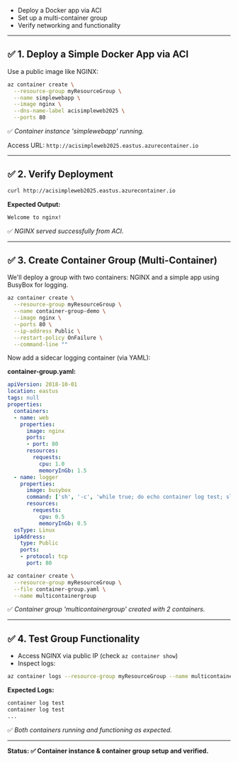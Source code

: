 

* Deploy a Docker app via ACI
* Set up a multi-container group
* Verify networking and functionality

---

## ✅ 1. Deploy a Simple Docker App via ACI

Use a public image like NGINX:

```bash
az container create \
  --resource-group myResourceGroup \
  --name simplewebapp \
  --image nginx \
  --dns-name-label acisimpleweb2025 \
  --ports 80
```

✅ *Container instance 'simplewebapp' running.*

Access URL: `http://acisimpleweb2025.eastus.azurecontainer.io`

---

## ✅ 2. Verify Deployment

```bash
curl http://acisimpleweb2025.eastus.azurecontainer.io
```

**Expected Output:**

```html
Welcome to nginx!
```

✅ *NGINX served successfully from ACI.*

---

## ✅ 3. Create Container Group (Multi-Container)

We'll deploy a group with two containers: NGINX and a simple app using BusyBox for logging.

```bash
az container create \
  --resource-group myResourceGroup \
  --name container-group-demo \
  --image nginx \
  --ports 80 \
  --ip-address Public \
  --restart-policy OnFailure \
  --command-line ""
```

Now add a sidecar logging container (via YAML):

**container-group.yaml:**

```yaml
apiVersion: 2018-10-01
location: eastus
tags: null
properties:
  containers:
  - name: web
    properties:
      image: nginx
      ports:
      - port: 80
      resources:
        requests:
          cpu: 1.0
          memoryInGb: 1.5
  - name: logger
    properties:
      image: busybox
      command: ['sh', '-c', 'while true; do echo container log test; sleep 10; done']
      resources:
        requests:
          cpu: 0.5
          memoryInGb: 0.5
  osType: Linux
  ipAddress:
    type: Public
    ports:
    - protocol: tcp
      port: 80
```

```bash
az container create \
  --resource-group myResourceGroup \
  --file container-group.yaml \
  --name multicontainergroup
```

✅ *Container group 'multicontainergroup' created with 2 containers.*

---

## ✅ 4. Test Group Functionality

* Access NGINX via public IP (check `az container show`)
* Inspect logs:

```bash
az container logs --resource-group myResourceGroup --name multicontainergroup --container-name logger
```

**Expected Logs:**

```bash
container log test
container log test
...
```

✅ *Both containers running and functioning as expected.*

---

**Status: ✅ Container instance & container group setup and verified.**
